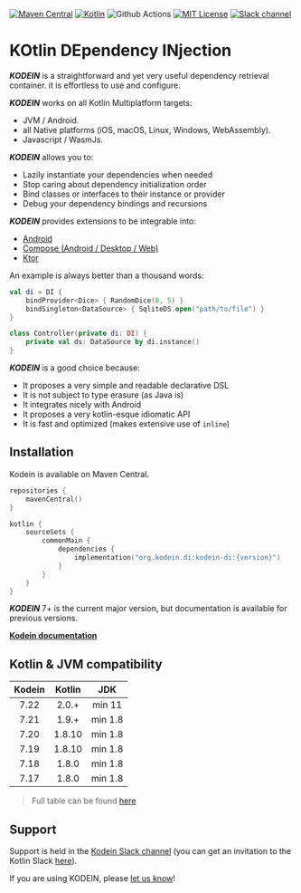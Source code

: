 [![Maven Central](https://img.shields.io/maven-central/v/org.kodein.di/kodein-di)](https://mvnrepository.com/artifact/org.kodein.di/kodein-di)
[![Kotlin](https://img.shields.io/badge/Kotlin-1.9.21-blue.svg?style=flat&logo=kotlin)](https://kotlinlang.org)
![Github Actions](https://github.com/kosi-libs/Kodein/actions/workflows/snapshot.yml/badge.svg)
[![MIT License](https://img.shields.io/badge/license-MIT-green.svg)](https://github.com/kosi-libs/Kodein/blob/master/LICENSE.txt)
[![Slack channel](https://img.shields.io/badge/Chat-Slack-green.svg?style=flat&logo=slack)](https://kotlinlang.slack.com/messages/kodein/)

KOtlin DEpendency INjection
===========================

**_KODEIN_** is a straightforward and yet very useful dependency retrieval container. it is effortless to use and configure.

**_KODEIN_** works on all Kotlin Multiplatform targets:

- JVM / Android.
- all Native platforms (iOS, macOS, Linux, Windows, WebAssembly).
- Javascript / WasmJs.

**_KODEIN_** allows you to:

- Lazily instantiate your dependencies when needed
- Stop caring about dependency initialization order
- Bind classes or interfaces to their instance or provider
- Debug your dependency bindings and recursions

**_KODEIN_** provides extensions to be integrable into:

- [Android](https://developer.android.com/)
- [Compose (Android / Desktop / Web)](https://kosi-libs.org/kodein/7.22/framework/compose.html)
- [Ktor](https://ktor.io/)

An example is always better than a thousand words:

```kotlin
val di = DI {
    bindProvider<Dice> { RandomDice(0, 5) }
    bindSingleton<DataSource> { SqliteDS.open("path/to/file") }
}

class Controller(private di: DI) {
    private val ds: DataSource by di.instance()
}
```

**_KODEIN_** is a good choice because:

- It proposes a very simple and readable declarative DSL
- It is not subject to type erasure (as Java is)
- It integrates nicely with Android
- It proposes a very kotlin-esque idiomatic API
- It is fast and optimized (makes extensive use of `inline`)

Installation
---------

Kodein is available on Maven Central.

```kotlin
repositories {
    mavenCentral()
}
```

```kotlin
kotlin {
    sourceSets {
        commonMain {
            dependencies {
                implementation("org.kodein.di:kodein-di:{version}")
            }
        }
    }
}
```

**_KODEIN_** 7+ is the current major version, but documentation is available for previous versions.

**[Kodein documentation](https://kosi-libs.org/kodein/)**


Kotlin & JVM compatibility
---------

|   Kodein    | Kotlin |   JDK   |
|:-----------:|:------:|:-------:|
|   7.22      | 2.0.+  | min 11  |
|   7.21      | 1.9.+  | min 1.8 |
|   7.20      | 1.8.10 | min 1.8 |
|   7.19      | 1.8.10 | min 1.8 |
|   7.18      | 1.8.0  | min 1.8 |
|   7.17      | 1.8.0  | min 1.8 |

> Full table can be found [here](https://kosi-libs.org/kodein/7.22/core/platform-and-genericity.html)

Support
-------

Support is held in the [Kodein Slack channel](https://kotlinlang.slack.com/messages/kodein/)
(you can get an invitation to the Kotlin Slack [here](https://slack.kotlinlang.org/)).

[//]: # (Testimonies)

[//]: # (-----------)

[//]: # ()
[//]: # (&nbsp;)

[//]: # ()
[//]: # (> At [Collokia]&#40;https://www.collokia.com/&#41; we use Kodein in all of our backend service infrastructure and all modules in those services are loosely coupled through injection with Kodein.)

[//]: # (> It allows us to have nice module independence, and to opt-out of injection during testing or build separate modules in support of testing.  )

[//]: # (> It is a key component and building block in our architecture.  )

[//]: # (> -- [Jayson Minard]&#40;https://github.com/apatrida&#41;)

[//]: # ()
[//]: # (&nbsp;)

[//]: # ()
[//]: # (> At [Moovel Group GmbH]&#40;https://www.moovel.com/de/en&#41;, we have successfully used the wonderful Kodein library into in [this Android app]&#40;https://play.google.com/store/apps/details?id=com.daimler.moovel.android&#41;.)

[//]: # (> As we improved it, we found Kodein to be much more useful than Dagger2 as it simplified our code throughout.  )

[//]: # (> Kodein is in my view, much easier to understand, doesn't have that nasty ceremony, and has really nice debug messages.  )

[//]: # (> We are also working now on other projects where we are using Kodein as well.  )

[//]: # (> -- [Sorin Albu-Irimies]&#40;https://github.com/sorinirimies&#41;)

[//]: # ()
[//]: # (&nbsp;)

[//]: # ()
[//]: # (> Kodein has been instrumental in moving our entire production application to Kotlin at [InSite Applications]&#40;https://insiteapplications.com&#41;. It uses standard Kotlin idioms and features for ultimate clarity and simplicity. It was clear to us from the beginning that Kodein would be our DI solution. Our devs love it so much that they've transitioned to using it in their personal apps, both Java and Kotlin!  )

[//]: # (> -- [Eliezer Graber]&#40;https://github.com/eygraber&#41;)

[//]: # ()
[//]: # (&nbsp;)

[//]: # ()
[//]: # (> At [Compsoft Creative]&#40;https://www.compsoft.co.uk&#41;, Kodein is central our new Kotlin based app architecture, giving us a solid underpinning to all apps we develop and allowing a simple yet powerful way to de-couple our services with a library that is lightweight and perfect for mobile apps.  )

[//]: # (> -- [Daniel Payne]&#40;https://github.com/CompsoftCreative&#41;)

[//]: # ()
[//]: # (&nbsp;)

[//]: # ()
[//]: # (> Kodein is used in [the android app of the OhelShem school]&#40;https://github.com/OhelShem/android&#41;.  )

[//]: # (> -- [Yoav Sternberg]&#40;https://github.com/yoavst&#41;&nbsp;)

[//]: # ()
[//]: # (&nbsp;)

[//]: # ()
[//]: # (> Kodein was created at [Dental Monitoring]&#40;https://dental-monitoring.com/&#41; with the opinion that Dagger2 is way too verbose and complex.)

[//]: # (> It is now used in almost all our projects: the server, the internal production software & the Android application.  )

[//]: # (> Kodein is very easy to use and set up: it allows our team to easily share code and patterns, as well as quickly bootstrapping new ideas.  )

[//]: # (> -- [Salomon Brys]&#40;https://github.com/SalomonBrys&#41;)

[//]: # ()
[//]: # (&nbsp;)

If you are using KODEIN, please [let us know](mailto:contact@kodein.net)!
